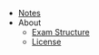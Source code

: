 * [Notes](/)
* About
  * [Exam Structure](https://www.cl.cam.ac.uk/teaching//exams/exam-structure.pdf)
  * [License](http://creativecommons.org/licenses/by/4.0/)